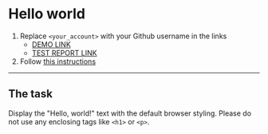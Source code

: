 # Hello world
1. Replace `<your_account>` with your Github username in the links
    - [DEMO LINK](https://Nvalja.github.io/layout_hello-world/) <br>
    - [TEST REPORT LINK](https://Nvalja.github.io/layout_hello-world/report/html_report/)
2. Follow [this instructions](https://mate-academy.github.io/layout_task-guideline/)
___

## The task 
Display the "Hello, world!" text with the default browser styling. Please do not 
use any enclosing tags like `<h1>` or `<p>`.
